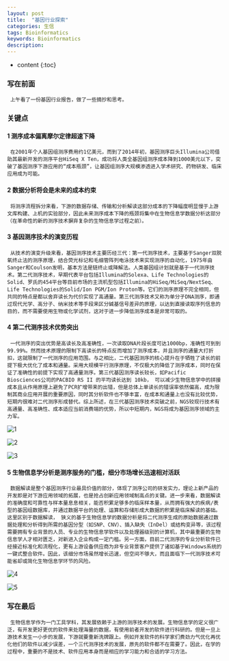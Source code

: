 ```yaml
---
layout: post
title:  "基因行业探索"
categories: 生信 
tags: Bioinformatics
keywords: Bioinformatics
description: 
---
```


* content
{:toc}

### 写在前面

     上午看了一份基因行业报告，做了一些摘抄和思考。

### 关键点

#### 1 测序成本偏离摩尔定律超速下降

     在2001年个人基因组测序费用约1亿美元，而到了2014年初，基因测序巨头Illumina公司借助其最新开发的测序平台HiSeq X Ten，成功将人类全基因组测序成本降到1000美元以下，突破了基因测序下游应用的“成本瓶颈”，让基因组测序大规模渗透进入学术研究、药物研发、临床应用成为可能。

#### 2 数据分析将会是未来的成本约束

     将测序流程拆分来看，下游的数据存储、传输和分析解读这部分成本的下降幅度明显慢于上游文库构建、上机的实验部分，因此未来测序成本下降的瓶颈将集中在生物信息学数据分析这部分（在革命性的新的测序技术摒弃复杂的生物信息学过程之前）。

#### 3 基因测序技术的演变历程

     从技术的演变升级来看，基因测序技术主要历经三代：第一代测序技术，主要基于Sanger双脱氧终止法的测序原理，结合荧光标记和毛细管阵列电泳技术来实现测序的自动化，1975年由Sanger和Coulson发明，基本方法是链终止或降解法。人类基因组计划就是基于一代测序技术。第二代测序技术，早期代表平台包括Illumina的Solexa、Life Technologies的Solid、罗氏的454平台等目前市场的主流机型包括Illumina的HiSeq/MiSeq/NextSeq、Life Technologies的Solid/Ion PGM/Ion Proton等。它们的测序原理不完全相同，但共同的特点是都以舍弃读长为代价实现了高通量。第三代测序技术又称为单分子DNA测序，即通过现代光学、高分子、纳米技术等手段来区分碱基信号差异的原理，以达到直接读取序列信息的目的，而不需要使用生物或化学试剂，这对于进一步降低测序成本是非常可取的。

#### 4 第二代测序技术优势突出

     一代测序的突出优势是高读长及高准确性，一次读取DNA片段长度可达1000bp，准确性可到到99.99%。然而技术原理的限制下高读长的特点反而增加了测序成本，并且测序的通量大打折扣，这就限制了一代测序的应用范围。与之相比，二代基因测序的核心提升在于牺牲了读长的前提下极大优化了成本和通量。采用大规模平行测序原理，不仅极大的降低了测序成本，同时在保证了准确性的前提下实现了高通量测序。第三代基因测序读长较长，如Pacific Biosciences公司的PACBIO RS II 的平均读长达到 10kb， 可以减少生物信息学中的拼接成本且从作用原理上避免了PCR扩增带来的出错，但是总体上单读长的错误率依然偏高，成为限制其商业应用开展的重要原因，同时其分析软件也不够丰富，在成本和通量上也没有比较优势， 短期内很难对二代测序形成替代。综上所述，在三代基因测序技术突破之前，NGS较现行技术有高通量、高准确性、成本适应当前消费端的优势，所以中短期内，NGS将成为基因测序领域的主力军。

![1](http://o7zaxp1i2.bkt.clouddn.com/836d0f3e-ddb3-4011-a4f2-18b1cc9ceaaa.png)

![2](http://o7zaxp1i2.bkt.clouddn.com/a22d4439-7087-4088-902f-7c0d5e36613f.png)

![3](http://o7zaxp1i2.bkt.clouddn.com/9b0c98b7-d43e-443f-a263-485d4fd31f69.png)

#### 5 生物信息学分析是测序服务的门槛，细分市场增长迅速相对活跃

     数据解读是整个基因测序行业最具价值的部分，体现了测序公司的研发实力，理论上新产品的开发即是对下游应用领域的拓展，也是抢占创新应用领域制高点的关键。进一步来看，数据解读的准确度和可靠性与样本量息息相关，能否积累足够多的临床样本量，从而拥有强大的疾病/表型的基因组数据库，并通过数据平台的处理、运算和存储形成大数据的积累是临床解读的基础。这里区别于数据解读， 狭义的基于生物信息学的数据分析是将二代测序生成的原始数据通过数据处理和分析得到所需的基因分型（如SNP、CNV）、插入缺失（InDel）或结构变异等，该过程需要拥有专业背景的人员、专业的生物信息学软件以及处理器级别的计算机，其中最重要的生物信息学人才相对匮乏，对新进入企业构成一定门槛。另一方面，目前二代测序的专业分析软件已经接近标准化和流程化，更有上游设备供应商为非专业背景客户提供了诸如基于Windows系统的一键式整合软件。因此，该细分市场虽然增长迅速，但空间不够大，而且面临下一代测序技术可能省却或简化生物信息学环节的风险。

![4](http://o7zaxp1i2.bkt.clouddn.com/56eaae63-f790-4adb-89b1-efd85dfa4f13.png)

![5](http://o7zaxp1i2.bkt.clouddn.com/77d6fbba-652b-4f8c-a66f-64d578c9fc03.png)

### 写在最后

     生物信息学作为一门工具学科，其发展依赖于上游的测序技术的发展。生物信息学的定义很广泛，有开发更好更优的软件来处理海量的数据，有使用前者开发的软件进行科研的。但是一旦上游技术发生一小步的发展，下游就要重新洗牌跟上。例如开发软件的科学家们费劲力气优化再优化他们的软件以减少误差，一个三代测序技术的发展，原先的软件都不在需要了。因此，在学的过程中，重要的不是技术、软件应用本身而是相应的学习能力和合适的学习方法。